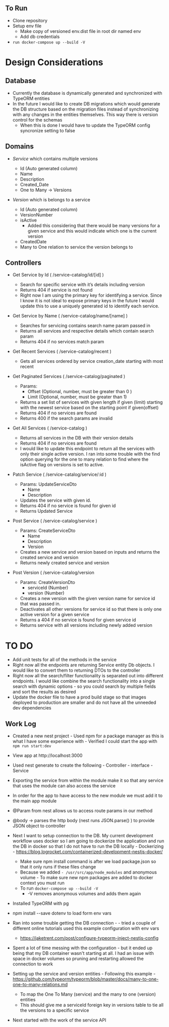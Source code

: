 
## To Run
- Clone repository
- Setup env file 
    - Make copy of versioned env.dist file in root dir named env
    - Add db credentials 
- ```run docker-compose up --build -V```

# Design Considerations

## Database
- Currently the database is dynamically generated and synchronized with TypeORM entities
- In the future I would like to create DB migrations which would generate the DB structure based on the migration files instead of synchronizing with any changes in the entities themselves. This way there is version control for the schemas 
    - When this is done I would have to update the TypeORM config syncronize setting to false

## Domains
- *Service* which contains multiple versions
    - Id (Auto generated column) 
    - Name
    - Description
    - Created_Date
    - One to Many → Versions
    
- *Version* which is belongs to a service
    - Id (Auto generated column)
    - VersionNumber
    - isActive
        - Added this considering that there would be many versions for a given service and this would indicate which one is the current version
    - CreatedDate 
    - Many to One relation to service the version belongs to 

## Controllers 
- Get Service by Id ( /service-catalog/id/[id] ) 
    - Search for specific service with it’s details including version
    - Returns 404 if service is not found
    - Right now I am using the primary key for identifying a service. Since I know it is not ideal to expose primary keys in the future I would update this to use a uniquely generated id to identify each service. 

- Get Service by Name ( /service-catalog/name/[name] ) 
    - Searches for servicing contains search name param passed in
    - Returns all services and respective details which contain search param
    - Returns 404 if no services match param 
- Get Recent Services ( /service-catalog/recent ) 
    - Gets all services ordered by service creation_date starting with most recent 
- Get Paginated Services ( /service-catalog/paginated )
    - Params:
        - Offset (Optional, number, must be greater than 0 ) 
        - Limit (Optional, number, must be greater than 1) 
    - Returns a set list of services with given length if given (limit) starting with the newest service based on the starting point if given(offset) 
    - Returns 404 if no services are found
    - Returns 400 if the search params are invalid
- Get All Services ( /service-catalog )
    - Returns all services in the DB with their version details
    - Returns 404 if no services are found
    - I would like to update this endpoint to  return all the services with only their single active version. I ran into some trouble with the find option querying for the one to many relation to find where the isActive flag on versions is set to active.
- Patch Service ( /service-catalog/service/:id )
    - Params: UpdateServiceDto
        - Name
        - Description
    - Updates the service with given id.
    - Returns 404 if no service is found for given id
    - Returns Updated Service
- Post Service (  /service-catalog/service ) 
    - Params: CreateServiceDto
        - Name
        - Description
        - Version
    - Creates a new service and version based on inputs and returns the created service and version
    - Returns newly created service and version
- Post Version ( /service-catalog/version
    - Params: CreateVersionDto
        - serviceId (Number)
        - version (Number)
    - Creates a new version with the given version name for service id that was passed in. 
    - Deactivates all other versions for service id so that there is only one active version for a given service
    - Returns a 404 if no service is found for given service id
    - Returns service with all versions including newly added version


# TO DO
- Add unit tests for all of the methods in the service
- Right now all the endpoints are returning Service entity Db objects. I would like to convert them to returning DTOs to the controller
- Right now all the search/filter functionality is separated out into different endpoints. I would like combine the search functionality into a single search with dynamic options - so you could search by multiple fields and sort the results as desired 
- Update the docker file to have a prod build stage so that images deployed to production are smaller and do not have all the unneeded dev dependencies 

## Work Log
   - Created a new nest project 
    - Used npm for a package manager as this is what I have some experience with 
    - Verified I could start the app with ```npm run start:dev```
   - View app at http://localhost:3000 
   - Used nest generate to create the following
    - Controller
    - interface 
    - Service
   - Exporting the service from within the module make it so that any service that uses the module can also access the service
   - In order for the app to have access to the new module we must add it to the main app module 
   - @Param from nest allows us to access route params in our method 
   - @body → parses the http body (nest runs JSON.parse() ) to provide JSON object to controller

   - Next I want to setup connection to the DB. My current development workflow uses docker so I am going to dockerize the application and run the DB in docker so that I do not have to run the DB locally
    - Dockerizing - https://blog.logrocket.com/containerized-development-nestjs-docker/ 
        - Make sure npm install command is after we load package.json so that it only runs if these files change 
        - Because we added `- /usr/src/app/node_modules`  and anonymous volume - To make sure new npm packages are added to docker context you must run  
        - To run `docker-compose up --build -V`
            - -V removes anonymous volumes and adds them again
   - Installed TypeORM with pg
   - npm install --save dotenv to load form env vars 
   - Ran into some trouble getting the DB connection - 
    - tried a couple of different online tutorials used this example configuration with env vars 
        - https://jaketrent.com/post/configure-typeorm-inject-nestjs-config 
   - Spent a lot of time messing with the configuration - but it ended up being that my DB container wasn't starting at all. I had an issue with space in docker volumes so pruning and restarting allowed the connection to work 

   - Setting up the service and version entities 
    - Following this example - https://github.com/typeorm/typeorm/blob/master/docs/many-to-one-one-to-many-relations.md
        - To map the One To Many (service) and the many to one (version) entities 
        - This should give me a serviceId foreign key in versions table to tie all the versions to a specific service
  - Next started with the work of the service API 







